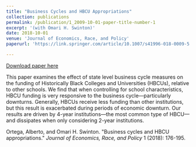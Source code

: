 ```yaml
---
title: "Business Cycles and HBCU Appropriations"
collection: publications
permalink: /publication/1_2009-10-01-paper-title-number-1
excerpt: '(with Omari H. Swinton)'
date: 2018-10-01
venue: 'Journal of Economics, Race, and Policy'
paperurl: 'https://link.springer.com/article/10.1007/s41996-018-0009-5'

---
```

[Download paper here](https://link.springer.com/article/10.1007/s41996-018-0009-5)

This paper examines the effect of state level business cycle measures on the funding of Historically Black Colleges and Universities (HBCUs), relative to other schools. We find that when controlling for school characteristics, HBCU funding is very responsive to the business cycle—particularly downturns. Generally, HBCUs receive less funding than other institutions, but this result is exacerbated during periods of economic downturn. Our results are driven by 4-year institutions—the most common type of HBCU—and dissipates when only considering 2-year institutions. 

Ortega, Alberto, and Omari H. Swinton. "Business cycles and HBCU appropriations." <i>Journal of Economics, Race, and Policy</i> 1 (2018): 176-195.
